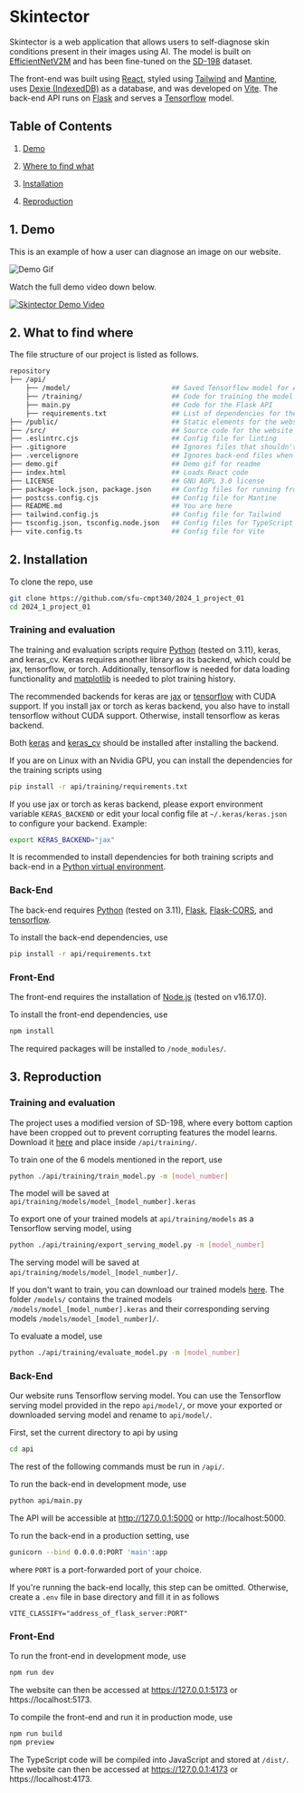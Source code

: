 # Skintector
Skintector is a web application that allows users to self-diagnose skin conditions present in their images using AI. The model is built on [EfficientNetV2M](https://arxiv.org/pdf/2104.00298.pdf) and has been fine-tuned on the [SD-198](https://paperswithcode.com/dataset/sd-198) dataset.

The front-end was built using [React](https://react.dev/), styled using [Tailwind](https://tailwindcss.com/) and [Mantine](https://mantine.dev/), uses [Dexie (IndexedDB)](https://dexie.org/) as a database, and was developed on [Vite](https://vitejs.dev/). The back-end API runs on [Flask](https://flask.palletsprojects.com/en/3.0.x/) and serves a [Tensorflow](https://www.tensorflow.org/) model.

## Table of Contents
1. [Demo](#demo)

2. [Where to find what](#directory)

2. [Installation](#install)

3. [Reproduction](#repro)

<a name="demo"></a>
## 1. Demo
This is an example of how a user can diagnose an image on our website.

![Demo Gif](demo.gif)

Watch the full demo video down below.

[![Skintector Demo Video](https://img.youtube.com/vi/CnpN-qIJ_VI/0.jpg)](https://www.youtube.com/watch?v=CnpN-qIJ_VI)

<a name="directory"></a>
## 2. What to find where
The file structure of our project is listed as follows.

```bash
repository
├── /api/
    ├── /model/                         ## Saved Tensorflow model for API
    ├── /training/                      ## Code for training the model
    ├── main.py                         ## Code for the Flask API
    ├── requirements.txt                ## List of dependencies for the back-end and model training
├── /public/                            ## Static elements for the website
├── /src/                               ## Source code for the website
├── .eslintrc.cjs                       ## Config file for linting
├── .gitignore                          ## Ignores files that shouldn't be tracked 
├── .vercelignore                       ## Ignores back-end files when hosting front-end on Vercel
├── demo.gif                            ## Demo gif for readme
├── index.html                          ## Loads React code
├── LICENSE                             ## GNU AGPL 3.0 license
├── package-lock.json, package.json     ## Config files for running front-end and installing dependencies
├── postcss.config.cjs                  ## Config file for Mantine
├── README.md                           ## You are here
├── tailwind.config.js                  ## Config file for Tailwind
├── tsconfig.json, tsconfig.node.json   ## Config files for TypeScript
├── vite.config.ts                      ## Config file for Vite
```

<a name="installation"></a>
## 2. Installation
To clone the repo, use
```bash
git clone https://github.com/sfu-cmpt340/2024_1_project_01
cd 2024_1_project_01
```

### Training and evaluation
The training and evaluation scripts require [Python](https://www.python.org/) (tested on 3.11), keras, and keras_cv. Keras requires another library as its backend, which could be jax, tensorflow, or torch. Additionally, tensorflow is needed for data loading functionality and [matplotlib](https://matplotlib.org/stable/users/installing/index.html) is needed to plot training history.

The recommended backends for keras are [jax](https://jax.readthedocs.io/en/latest/installation.html) or [tensorflow](https://www.tensorflow.org/install/pip) with CUDA support. If you install jax or torch as keras backend, you also have to install tensorflow without CUDA support. Otherwise, install tensorflow as keras backend.

Both [keras](https://keras.io/getting_started/) and [keras_cv](https://keras.io/getting_started/) should be installed after installing the backend.

If you are on Linux with an Nvidia GPU, you can install the dependencies for the training scripts using
```bash
pip install -r api/training/requirements.txt
```

If you use jax or torch as keras backend, please export environment variable `KERAS_BACKEND` or edit your local config file at `~/.keras/keras.json` to configure your backend. Example:
```bash
export KERAS_BACKEND="jax"
```

It is recommended to install dependencies for both training scripts and back-end in a [Python virtual environment](https://docs.python.org/3/library/venv.html).

### Back-End
The back-end requires [Python](https://www.python.org/) (tested on 3.11), [Flask](https://flask.palletsprojects.com/en/3.0.x/installation/), [Flask-CORS](https://flask-cors.readthedocs.io/en/latest/), and [tensorflow](https://www.tensorflow.org/install/pip). 

To install the back-end dependencies, use
```bash
pip install -r api/requirements.txt
```

### Front-End
The front-end requires the installation of [Node.js](https://nodejs.org/en) (tested on v16.17.0).

To install the front-end dependencies, use
```bash
npm install
```
The required packages will be installed to `/node_modules/`.

<a name="repro"></a>
## 3. Reproduction

### Training and evaluation
The project uses a modified version of SD-198, where every bottom caption have been cropped out to prevent corrupting features the model learns. Download it [here](https://drive.google.com/drive/folders/1TWRD0MQ_x_Uvrv1Qi8EW7y-g14upFIoG?usp=sharing) and place inside `/api/training/`.

To train one of the 6 models mentioned in the report, use
```bash
python ./api/training/train_model.py -m [model_number]
```
The model will be saved at `api/training/models/model_[model_number].keras`

To export one of your trained models at `api/training/models` as a Tensorflow serving model, using
```bash
python ./api/training/export_serving_model.py -m [model_number]
```
The serving model will be saved at `api/training/models/model_[model_number]/`.

If you don't want to train, you can download our trained models [here](https://drive.google.com/drive/folders/1TWRD0MQ_x_Uvrv1Qi8EW7y-g14upFIoG?usp=sharing). The folder `/models/` contains the trained models `/models/model_[model_number].keras` and their corresponding serving models `/models/model_[model_number]/`.

To evaluate a model, use
```bash
python ./api/training/evaluate_model.py -m [model_number]
```

### Back-End
Our website runs Tensorflow serving model. You can use the Tensorflow serving model provided in the repo `api/model/`, or move your exported or downloaded serving model and rename to `api/model/`.

First, set the current directory to api by using
```bash
cd api
```
The rest of the following commands must be run in `/api/`.

To run the back-end in development mode, use
```bash
python api/main.py
```
The API will be accessible at http://127.0.0.1:5000 or http://localhost:5000.

To run the back-end in a production setting, use
```bash
gunicorn --bind 0.0.0.0:PORT 'main':app
```
where `PORT` is a port-forwarded port of your choice.

If you're running the back-end locally, this step can be omitted. Otherwise, create a `.env` file in base directory and fill it in as follows
```shell
VITE_CLASSIFY="address_of_flask_server:PORT"
```

### Front-End
To run the front-end in development mode, use
```bash
npm run dev
```
The website can then be accessed at https://127.0.0.1:5173 or https://localhost:5173.

To compile the front-end and run it in production mode, use
```bash
npm run build
npm preview
```
The TypeScript code will be compiled into JavaScript and stored at `/dist/`. The website can then be accessed at https://127.0.0.1:4173 or https://localhost:4173.
